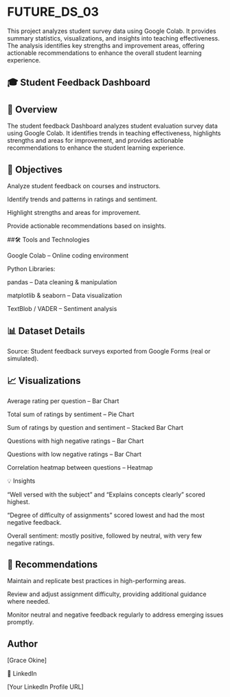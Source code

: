 # FUTURE_DS_03
This project analyzes student  survey data using Google Colab. It provides summary statistics, visualizations, and insights into teaching effectiveness. The analysis identifies key strengths and improvement areas, offering actionable recommendations to enhance the overall student learning experience.

## 🎓 Student Feedback Dashboard

## 📖 Overview

The student feedback Dashboard analyzes student evaluation survey data using Google Colab. It identifies trends in teaching effectiveness, highlights strengths and areas for improvement, and provides actionable recommendations to enhance the student learning experience.

## 🎯 Objectives

Analyze student feedback on courses and instructors.

Identify trends and patterns in ratings and sentiment.

Highlight strengths and areas for improvement.

Provide actionable recommendations based on insights.

##🛠 Tools and Technologies

Google Colab – Online coding environment

Python Libraries:

pandas – Data cleaning & manipulation

matplotlib & seaborn – Data visualization

TextBlob / VADER – Sentiment analysis

## 📊 Dataset Details

Source: Student feedback surveys exported from Google Forms (real or simulated).


## 📈 Visualizations

Average rating per question – Bar Chart

Total sum of ratings by sentiment – Pie Chart

Sum of ratings by question and sentiment – Stacked Bar Chart

Questions with high negative ratings – Bar Chart

Questions with low negative ratings – Bar Chart

Correlation heatmap between questions – Heatmap

💡 Insights

“Well versed with the subject” and “Explains concepts clearly” scored highest.

“Degree of difficulty of assignments” scored lowest and had the most negative feedback.

Overall sentiment: mostly positive, followed by neutral, with very few negative ratings.


## 📌 Recommendations

Maintain and replicate best practices in high-performing areas.

Review and adjust assignment difficulty, providing additional guidance where needed.

Monitor neutral and negative feedback regularly to address emerging issues promptly.


## Author

[Grace Okine]

🔗 LinkedIn

[Your LinkedIn Profile URL]  
## 
